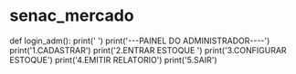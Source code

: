 # senac_mercado
def login_adm():
print('                              ')
print('---PAINEL DO ADMINISTRADOR----')
print('1.CADASTRAR')
print('2.ENTRAR ESTOQUE ')
print('3.CONFIGURAR ESTOQUE')
print('4.EMITIR RELATORIO')
print('5.SAIR')
